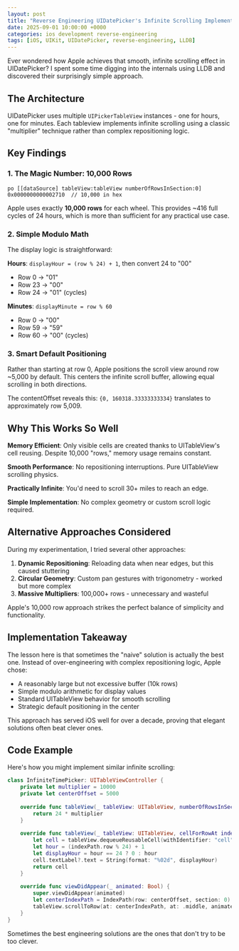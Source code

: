 ```yaml
---
layout: post
title: "Reverse Engineering UIDatePicker's Infinite Scrolling Implementation"
date: 2025-09-01 10:00:00 +0000
categories: ios development reverse-engineering
tags: [iOS, UIKit, UIDatePicker, reverse-engineering, LLDB]
---
```


Ever wondered how Apple achieves that smooth, infinite scrolling effect in UIDatePicker? I spent some time digging into the internals using LLDB and discovered their surprisingly simple approach.

## The Architecture

UIDatePicker uses multiple `UIPickerTableView` instances - one for hours, one for minutes. Each tableview implements infinite scrolling using a classic "multiplier" technique rather than complex repositioning logic.

## Key Findings

### 1. The Magic Number: 10,000 Rows

```lldb
po [[dataSource] tableView:tableView numberOfRowsInSection:0]
0x0000000000002710  // 10,000 in hex
```

Apple uses exactly **10,000 rows** for each wheel. This provides ~416 full cycles of 24 hours, which is more than sufficient for any practical use case.

### 2. Simple Modulo Math

The display logic is straightforward:

**Hours**: `displayHour = (row % 24) + 1`, then convert 24 to "00"
- Row 0 → "01" 
- Row 23 → "00"
- Row 24 → "01" (cycles)

**Minutes**: `displayMinute = row % 60`
- Row 0 → "00"
- Row 59 → "59" 
- Row 60 → "00" (cycles)

### 3. Smart Default Positioning

Rather than starting at row 0, Apple positions the scroll view around row ~5,000 by default. This centers the infinite scroll buffer, allowing equal scrolling in both directions.

The contentOffset reveals this: `{0, 160318.33333333334}` translates to approximately row 5,009.

## Why This Works So Well

**Memory Efficient**: Only visible cells are created thanks to UITableView's cell reusing. Despite 10,000 "rows," memory usage remains constant.

**Smooth Performance**: No repositioning interruptions. Pure UITableView scrolling physics.

**Practically Infinite**: You'd need to scroll 30+ miles to reach an edge.

**Simple Implementation**: No complex geometry or custom scroll logic required.

## Alternative Approaches Considered

During my experimentation, I tried several other approaches:

1. **Dynamic Repositioning**: Reloading data when near edges, but this caused stuttering
2. **Circular Geometry**: Custom pan gestures with trigonometry - worked but more complex
3. **Massive Multipliers**: 100,000+ rows - unnecessary and wasteful

Apple's 10,000 row approach strikes the perfect balance of simplicity and functionality.

## Implementation Takeaway

The lesson here is that sometimes the "naive" solution is actually the best one. Instead of over-engineering with complex repositioning logic, Apple chose:

- A reasonably large but not excessive buffer (10k rows)
- Simple modulo arithmetic for display values  
- Standard UITableView behavior for smooth scrolling
- Strategic default positioning in the center

This approach has served iOS well for over a decade, proving that elegant solutions often beat clever ones.

## Code Example

Here's how you might implement similar infinite scrolling:

```swift
class InfiniteTimePicker: UITableViewController {
    private let multiplier = 10000
    private let centerOffset = 5000
    
    override func tableView(_ tableView: UITableView, numberOfRowsInSection section: Int) -> Int {
        return 24 * multiplier
    }
    
    override func tableView(_ tableView: UITableView, cellForRowAt indexPath: IndexPath) -> UITableViewCell {
        let cell = tableView.dequeueReusableCell(withIdentifier: "cell", for: indexPath)
        let hour = (indexPath.row % 24) + 1
        let displayHour = hour == 24 ? 0 : hour
        cell.textLabel?.text = String(format: "%02d", displayHour)
        return cell
    }
    
    override func viewDidAppear(_ animated: Bool) {
        super.viewDidAppear(animated)
        let centerIndexPath = IndexPath(row: centerOffset, section: 0)
        tableView.scrollToRow(at: centerIndexPath, at: .middle, animated: false)
    }
}
```

Sometimes the best engineering solutions are the ones that don't try to be too clever.